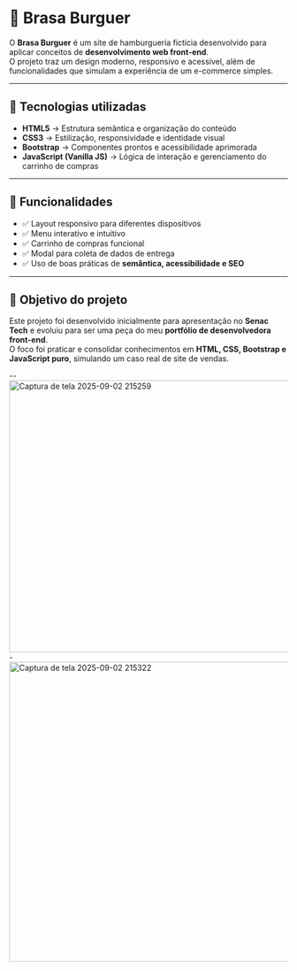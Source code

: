 # 🍔 Brasa Burguer  

O **Brasa Burguer** é um site de hamburgueria fictícia desenvolvido para aplicar conceitos de **desenvolvimento web front-end**.  
O projeto traz um design moderno, responsivo e acessível, além de funcionalidades que simulam a experiência de um e-commerce simples.  

---

## 🚀 Tecnologias utilizadas
- **HTML5** → Estrutura semântica e organização do conteúdo  
- **CSS3** → Estilização, responsividade e identidade visual  
- **Bootstrap** → Componentes prontos e acessibilidade aprimorada  
- **JavaScript (Vanilla JS)** → Lógica de interação e gerenciamento do carrinho de compras  

---

## 📌 Funcionalidades
- ✅ Layout responsivo para diferentes dispositivos  
- ✅ Menu interativo e intuitivo  
- ✅ Carrinho de compras funcional  
- ✅ Modal para coleta de dados de entrega  
- ✅ Uso de boas práticas de **semântica, acessibilidade e SEO**  

---

## 🎯 Objetivo do projeto
Este projeto foi desenvolvido inicialmente para apresentação no **Senac Tech** e evoluiu para ser uma peça do meu **portfólio de desenvolvedora front-end**.  
O foco foi praticar e consolidar conhecimentos em **HTML, CSS, Bootstrap e JavaScript puro**, simulando um caso real de site de vendas.  

--<img width="1331" height="492" alt="Captura de tela 2025-09-02 215259" src="https://github.com/user-attachments/assets/449d1acb-d2ad-4eb9-8071-c4b166f66d7a" />
-<img width="1258" height="542" alt="Captura de tela 2025-09-02 215322" src="https://github.com/user-attachments/assets/16e10d34-0956-4cf2-a1bc-85b9211768f1" />


